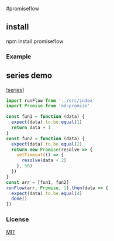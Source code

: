 #promiseflow

## install
  npm install promiseflow

### Example

## series demo

[!series](https://raw.githubusercontent.com/hcl1687/promiseflow/raw/master/img/series.png)]
```js
import runFlow from '../src/index'
import Promise from 'nd-promise'

const fun1 = function (data) {
  expect(data).to.be.equal(1)
  return data + 1
}
const fun2 = function (data) {
  expect(data).to.be.equal(2)
  return new Promise(resolve => {
    setTimeout(() => {
      resolve(data + 2)
    }, 50)
  })
}
const arr = [fun1, fun2]
runFlow(arr, Promise, 1).then(data => {
  expect(data).to.be.equal(4)
  done()
})
```

### License
[MIT](https://opensource.org/licenses/mit-license.php)
